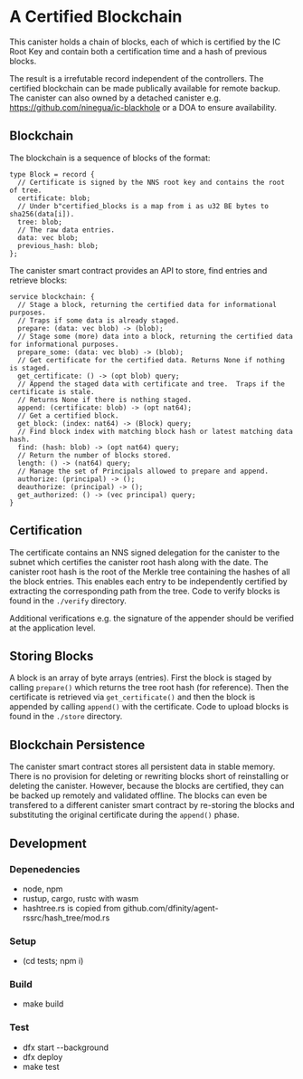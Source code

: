 # A Certified Blockchain

This canister holds a chain of blocks, each of which is certified by the IC Root Key and contain both a certification time and a hash of previous blocks.

The result is a irrefutable record independent of the controllers.  The certified blockchain can be made publically available for remote backup.  The canister can also owned by a detached canister e.g. https://github.com/ninegua/ic-blackhole or a DOA to ensure availability.

## Blockchain

The blockchain is a sequence of blocks of the format:

```
type Block = record {
  // Certificate is signed by the NNS root key and contains the root of tree.
  certificate: blob;
  // Under b"certified_blocks is a map from i as u32 BE bytes to sha256(data[i]).
  tree: blob;
  // The raw data entries.
  data: vec blob;
  previous_hash: blob;
};
```

The canister smart contract provides an API to store, find entries and retrieve blocks:

```
service blockchain: {
  // Stage a block, returning the certified data for informational purposes.
  // Traps if some data is already staged.
  prepare: (data: vec blob) -> (blob);
  // Stage some (more) data into a block, returning the certified data for informational purposes.
  prepare_some: (data: vec blob) -> (blob);
  // Get certificate for the certified data. Returns None if nothing is staged.
  get_certificate: () -> (opt blob) query;
  // Append the staged data with certificate and tree.  Traps if the certificate is stale.
  // Returns None if there is nothing staged.
  append: (certificate: blob) -> (opt nat64);
  // Get a certified block.
  get_block: (index: nat64) -> (Block) query;
  // Find block index with matching block hash or latest matching data hash.
  find: (hash: blob) -> (opt nat64) query;
  // Return the number of blocks stored.
  length: () -> (nat64) query;
  // Manage the set of Principals allowed to prepare and append.
  authorize: (principal) -> ();
  deauthorize: (principal) -> ();
  get_authorized: () -> (vec principal) query;
}
```

## Certification

The certificate contains an NNS signed delegation for the canister to the subnet which certifies the canister root hash along with the date.  The canister root hash is the root of the Merkle tree containing the hashes of all the block entries.  This enables each entry to be independently certified by extracting the corresponding path from the tree.  Code to verify blocks is found in the `./verify` directory.

Additional verifications e.g. the signature of the appender should be verified at the application level.

## Storing Blocks

A block is an array of byte arrays (entries).  First the block is staged by calling `prepare()` which returns the tree root hash (for reference).  Then the certificate is retrieved via `get_certificate()` and then the block is appended by calling `append()` with the certificate.  Code to upload blocks is found in the `./store` directory.

## Blockchain Persistence

The canister smart contract stores all persistent data in stable memory.  There is no provision for deleting or rewriting blocks short of reinstalling or deleting the canister.  However, because the blocks are certified, they can be backed up remotely and validated offline.  The blocks can even be transfered to a different canister smart contract by re-storing the blocks and substituting the original certificate during the `append()` phase.

## Development

### Depenedencies

* node, npm
* rustup, cargo, rustc with wasm
* hashtree.rs is copied from github.com/dfinity/agent-rssrc/hash\_tree/mod.rs

### Setup

* (cd tests; npm i)

### Build

* make build

### Test

* dfx start --background
* dfx deploy
* make test

